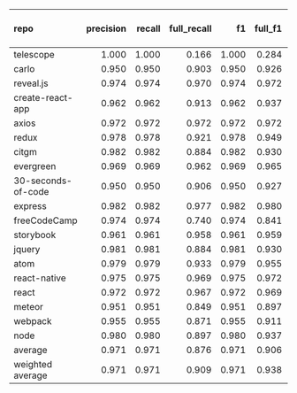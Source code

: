 | repo               |   precision |   recall |   full_recall |    f1 |   full_f1 |   ppcr |   support |   full_support |   Rules Number |   Average Rule Len |
|:-------------------|------------:|---------:|--------------:|------:|----------:|-------:|----------:|---------------:|---------------:|-------------------:|
| telescope          |       1.000 |    1.000 |         0.166 | 1.000 |     0.284 |  0.166 |       121 |            731 |              2 |                2.0 |
| carlo              |       0.950 |    0.950 |         0.903 | 0.950 |     0.926 |  0.951 |      5499 |           5782 |             78 |                7.1 |
| reveal.js          |       0.974 |    0.974 |         0.970 | 0.974 |     0.972 |  0.997 |      9163 |           9194 |             32 |                8.6 |
| create-react-app   |       0.962 |    0.962 |         0.913 | 0.962 |     0.937 |  0.949 |     15240 |          16058 |             22 |                7.0 |
| axios              |       0.972 |    0.972 |         0.972 | 0.972 |     0.972 |  1.000 |     20840 |          20845 |            102 |                8.8 |
| redux              |       0.978 |    0.978 |         0.921 | 0.978 |     0.949 |  0.942 |     19334 |          20535 |             31 |                7.5 |
| citgm              |       0.982 |    0.982 |         0.884 | 0.982 |     0.930 |  0.900 |     19727 |          21927 |             18 |                5.3 |
| evergreen          |       0.969 |    0.969 |         0.962 | 0.969 |     0.965 |  0.993 |     35508 |          35769 |             66 |               10.6 |
| 30-seconds-of-code |       0.950 |    0.950 |         0.906 | 0.950 |     0.927 |  0.954 |     64623 |          67751 |             58 |                8.1 |
| express            |       0.982 |    0.982 |         0.977 | 0.982 |     0.980 |  0.995 |     68935 |          69278 |             33 |                7.6 |
| freeCodeCamp       |       0.974 |    0.974 |         0.740 | 0.974 |     0.841 |  0.760 |     84457 |         111151 |             74 |                9.9 |
| storybook          |       0.961 |    0.961 |         0.958 | 0.961 |     0.959 |  0.997 |    164403 |         164929 |            344 |               10.5 |
| jquery             |       0.981 |    0.981 |         0.884 | 0.981 |     0.930 |  0.901 |    177486 |         197069 |            346 |                9.3 |
| atom               |       0.979 |    0.979 |         0.933 | 0.979 |     0.955 |  0.953 |    553366 |         580670 |            558 |                9.6 |
| react-native       |       0.975 |    0.975 |         0.969 | 0.975 |     0.972 |  0.994 |    565561 |         568977 |            168 |               11.0 |
| react              |       0.972 |    0.972 |         0.967 | 0.972 |     0.969 |  0.995 |    356346 |         358151 |            436 |               11.3 |
| meteor             |       0.951 |    0.951 |         0.849 | 0.951 |     0.897 |  0.893 |    545716 |         610969 |           1358 |               14.1 |
| webpack            |       0.955 |    0.955 |         0.871 | 0.955 |     0.911 |  0.912 |    330279 |         362081 |            504 |               10.9 |
| node               |       0.980 |    0.980 |         0.897 | 0.980 |     0.937 |  0.914 |    856606 |         936747 |            622 |               13.1 |
| average            |       0.971 |    0.971 |         0.876 | 0.971 |     0.906 |  0.903 |    204905 |         218874 |            255 |                9.1 |
| weighted average   |       0.971 |    0.971 |         0.909 | 0.971 |     0.938 |  0.939 |           |                |                |                    |
